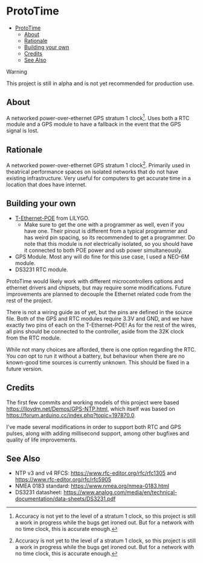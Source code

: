 # ProtoTime

- [ProtoTime](#prototime)
  - [About](#about)
  - [Rationale](#rationale)
  - [Building your own](#building-your-own)
  - [Credits](#credits)
  - [See Also](#see-also)

> [!WARNING]
> This project is still in alpha and is not yet recommended for production use.

## About

A networked power-over-ethernet GPS stratum 1 clock[^1]. Uses both a RTC module and a GPS module to have a fallback in the event that the GPS signal is lost.

## Rationale

A networked power-over-ethernet GPS stratum 1 clock[^1]. Primarily used in theatrical performance spaces on isolated networks that do not have existing infrastructure. Very useful for computers to get accurate time in a location that does have internet.

## Building your own

- [T-Ethernet-POE](https://www.lilygo.cc/products/t-internet-poe) from LILYGO.
  - Make sure to get the one with a programmer as well, even if you have one. Their pinout is different from a typical programmer and has weird pin spacing, so its recommended to get a programmer. Do note that this module is *not* electrically isolated, so you should have it connected to both POE power and usb power simultaneously.
- GPS Module. Most any will do fine for this use case, I used a NEO-6M module.
- DS3231 RTC module.

ProtoTime would likely work with different microcontrollers options and ethernet drivers and chipsets, but may require some modifications. Future improvements are planned to decouple the Ethernet related code from the rest of the project.

There is not a wiring guide as of yet, but the pins are defined in the source file. Both of the GPS and RTC modules require 3.3V and GND, and we have exactly two pins of each on the T-Ethernet-POE! As for the rest of the wires, all pins should be connected to the controller, aside from the 32K clock from the RTC module.

While not many choices are afforded, there is one option regarding the RTC. You *can* opt to run it without a battery, but behaviour when there are no known-good time sources is currently unknown. This should be fixed in a future version.

## Credits

The first few commits and working models of this project were based  <https://lloydm.net/Demos/GPS-NTP.html>, which itself was based on <https://forum.arduino.cc/index.php?topic=197870.0>.

I've made several modifications in order to support both RTC and GPS pulses, along with adding millisecond support, among other bugfixes and quality of life improvements.

## See Also

- NTP v3 and v4 RFCS: <https://www.rfc-editor.org/rfc/rfc1305> and <https://www.rfc-editor.org/rfc/rfc5905>
- NMEA 0183 standard: <https://www.nmea.org/nmea-0183.html>
- DS3231 datasheet: <https://www.analog.com/media/en/technical-documentation/data-sheets/DS3231.pdf>

[^1]: Accuracy is not yet to the level of a stratum 1 clock, so this project is still a work in progress while the bugs get ironed out. But for a network with no time clock, this is accurate enough.
